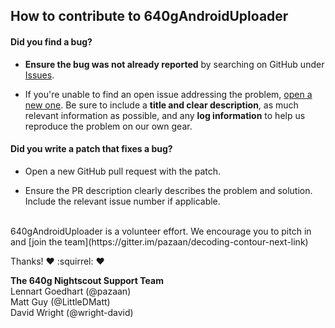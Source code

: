 ## How to contribute to 640gAndroidUploader

#### **Did you find a bug?**

* **Ensure the bug was not already reported** by searching on GitHub under [Issues](https://github.com/pazaan/640gAndroidUploader/issues).

* If you're unable to find an open issue addressing the problem, [open a new one](https://github.com/pazaan/640gAndroidUploader/issues/new). Be sure to include a **title and clear description**, as much relevant information as possible, and any **log information** to help us reproduce the problem on our own gear.

#### **Did you write a patch that fixes a bug?**

* Open a new GitHub pull request with the patch.

* Ensure the PR description clearly describes the problem and solution. Include the relevant issue number if applicable.

</br>
640gAndroidUploader is a volunteer effort. We encourage you to pitch in and [join the team](https://gitter.im/pazaan/decoding-contour-next-link)

Thanks! :heart: :squirrel: :heart:

**The 640g Nightscout Support Team**  
Lennart Goedhart (@pazaan)  
Matt Guy (@LittleDMatt)  
David Wright (@wright-david)  
